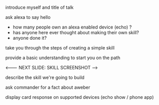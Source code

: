 introduce myself and title of talk

ask alexa to say hello

- how many people own an alexa enabled device (echo) ?
- has anyone here ever thought about making their own skill?
- anyone done it?

take you through the steps of creating a simple skill

provide a basic understanding to start you on the path

<--- NEXT SLIDE: SKILL SCREENSHOT -->

describe the skill we're going to build

ask commander for a fact about aweber

display card response on supported devices (echo show / phone app)
